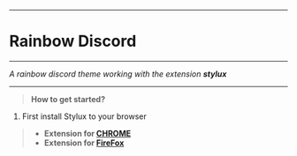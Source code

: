 __________
# Rainbow Discord
__________

*A rainbow discord theme working with the extension **stylux***
__________
>**How to get started?**
1. First install Stylux to your browser
>- **Extension for [CHROME](https://chrome.google.com/webstore/detail/stylus/clngdbkpkpeebahjckkjfobafhncgmne?hl=en)** 
>- **Extension for [FireFox](https://addons.mozilla.org/en-US/firefox/addon/styl-us/)** 
